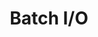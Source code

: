 ---
layout: tactic

title:  "Batch I/O"
tags:   energy-footprint
t-sort: "Awesome Tactic"
t-type: "Software Practice"
categories: green-software-practice
t-description: "Buffering I/O operations increases energy efficiency; the OS can power down I/O devices when not used."
t-participant: "Software application developers"
t-artifact: 
t-context: 
t-feature: 
t-intent: "Batch I/O"
t-targetQA: "Energy-efficiency"
t-relatedQA: 
t-measuredimpact:
t-source: "Procaccianti, G., Fernández, H., & Lago, P. (2019). Green Software in Practice: Empirical Validation and Assessment of Best Practices for Writing Energy-Efficient Software. Vrije Universiteit Amsterdam, October 2019."
t-source-doi: "NA"
---